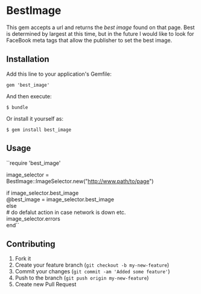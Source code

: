 # BestImage

This gem accepts a url and returns the *best image* found on that page.  Best is determined by largest at this time, but in the future I would like to look for FaceBook meta tags that allow the publisher to set the best image.

## Installation

Add this line to your application's Gemfile:

    gem 'best_image'

And then execute:

    $ bundle

Or install it yourself as:

    $ gem install best_image

## Usage
  ``require 'best_image'

  image_selector = BestImage::ImageSelector.new("http://www.path/to/page")
  
  if image_selector.best_image   
    @best_image = image_selector.best_image   
  else   
    # do defalut action in case network is down etc.   
    image_selector.errors   
  end``
    
## Contributing

1. Fork it
2. Create your feature branch (`git checkout -b my-new-feature`)
3. Commit your changes (`git commit -am 'Added some feature'`)
4. Push to the branch (`git push origin my-new-feature`)
5. Create new Pull Request
